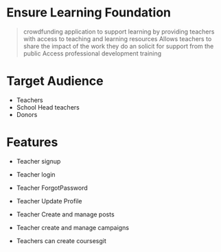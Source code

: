 # Ensure Learning Foundation 
> crowdfunding application to support learning by providing teachers with access to teaching and learning resources
> Allows teachers to share the impact of the work they do an solicit for support from the public
> Access professional development training


# Target Audience
- Teachers
- School Head teachers
- Donors

# Features
- Teacher signup
- Teacher login
- Teacher ForgotPassword
- Teacher Update Profile

- Teacher Create and manage posts 
- Teacher create and manage campaigns
- Teachers can create coursesgit

